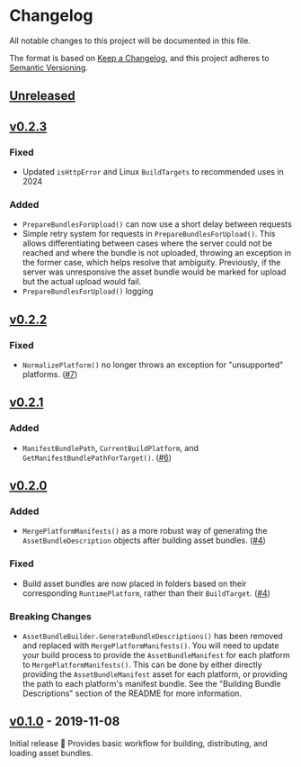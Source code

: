 # Changelog

All notable changes to this project will be documented in this file.

The format is based on [Keep a Changelog](https://keepachangelog.com/en/1.0.0/),
and this project adheres to [Semantic Versioning](https://semver.org/spec/v2.0.0.html).

## [Unreleased]

## [v0.2.3]

### Fixed

* Updated `isHttpError` and Linux `BuildTargets` to recommended uses in 2024

### Added

* `PrepareBundlesForUpload()` can now use a short delay between requests
* Simple retry system for requests in `PrepareBundlesForUpload()`. This allows differentiating between cases where the server could not be reached
and where the bundle is not uploaded, throwing an exception in the former case, which helps resolve that ambiguity. Previously, if the server was unresponsive
the asset bundle would be marked for upload but the actual upload would fail.
* `PrepareBundlesForUpload()` logging

## [v0.2.2]

### Fixed

* `NormalizePlatform()` no longer throws an exception for "unsupported" platforms. ([#7])

[#7]: https://github.com/kongregate/asset-bundle-builder/pull/7

## [v0.2.1]

### Added

* `ManifestBundlePath`, `CurrentBuildPlatform`, and `GetManifestBundlePathForTarget()`. ([#6])

[#6]: https://github.com/kongregate/asset-bundle-builder/pull/6

## [v0.2.0]

### Added

* `MergePlatformManifests()` as a more robust way of generating the `AssetBundleDescription` objects after building asset bundles. ([#4])

### Fixed

* Build asset bundles are now placed in folders based on their corresponding `RuntimePlatform`, rather than their `BuildTarget`. ([#4])

### Breaking Changes

* `AssetBundleBuilder.GenerateBundleDescriptions()` has been removed and replaced with `MergePlatformManifests()`. You will need to update your build process to provide the `AssetBundleManifest` for each platform to `MergePlatformManifests()`. This can be done by either directly providing the `AssetBundleManifest` asset for each platform, or providing the path to each platform's manifest bundle. See the "Building Bundle Descriptions" section of the README for more information.

[#4]: https://github.com/kongregate/asset-bundle-builder/pull/4

## [v0.1.0] - 2019-11-08

Initial release :tada: Provides basic workflow for building, distributing, and loading asset bundles.

[Unreleased]: https://github.com/kongregate/asset-bundle-builder/compare/v0.2.3...master
[v0.2.3]: https://github.com/kongregate/asset-bundle-builder/compare/v0.2.2...v0.2.3
[v0.2.2]: https://github.com/kongregate/asset-bundle-builder/compare/v0.2.1...v0.2.2
[v0.2.1]: https://github.com/kongregate/asset-bundle-builder/compare/v0.2.0...v0.2.1
[v0.2.0]: https://github.com/kongregate/asset-bundle-builder/compare/v0.1.0...v0.2.0
[v0.1.0]: https://github.com/kongregate/asset-bundle-builder/compare/56f87b9...v0.1.0
